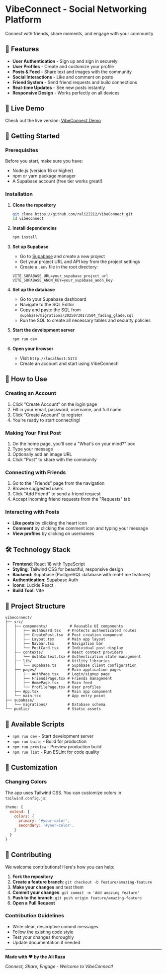 # VibeConnect - Social Networking Platform

Connect with friends, share moments, and engage with your community

## 🌟 Features

- **User Authentication** - Sign up and sign in securely
- **User Profiles** - Create and customize your profile
- **Posts & Feed** - Share text and images with the community
- **Social Interactions** - Like and comment on posts
- **Friend System** - Send friend requests and build connections
- **Real-time Updates** - See new posts instantly
- **Responsive Design** - Works perfectly on all devices

## 🚀 Live Demo
Check out the live version: [VibeConnect Demo](https://vibeeconnect.netlify.app/)
## 🚀 Getting Started

### Prerequisites

Before you start, make sure you have:
- Node.js (version 16 or higher)
- npm or yarn package manager
- A Supabase account (free tier works great!)

### Installation

1. **Clone the repository**
   ```bash
   git clone https://github.com/rali22212/VibeConnect.git
   cd vibeconnect
   ```

2. **Install dependencies**
   ```bash
   npm install
   ```

3. **Set up Supabase**
   - Go to [Supabase](https://supabase.com) and create a new project
   - Get your project URL and API key from the project settings
   - Create a `.env` file in the root directory:
   ```env
   VITE_SUPABASE_URL=your_supabase_project_url
   VITE_SUPABASE_ANON_KEY=your_supabase_anon_key
   ```

4. **Set up the database**
   - Go to your Supabase dashboard
   - Navigate to the SQL Editor
   - Copy and paste the SQL from `supabase/migrations/20250730173504_fading_glade.sql`
   - Run the SQL to create all necessary tables and security policies

5. **Start the development server**
   ```bash
   npm run dev
   ```

6. **Open your browser**
   - Visit `http://localhost:5173`
   - Create an account and start using VibeConnect!

## 📱 How to Use

### Creating an Account
1. Click "Create Account" on the login page
2. Fill in your email, password, username, and full name
3. Click "Create Account" to register
4. You're ready to start connecting!

### Making Your First Post
1. On the home page, you'll see a "What's on your mind?" box
2. Type your message
3. Optionally add an image URL
4. Click "Post" to share with the community

### Connecting with Friends
1. Go to the "Friends" page from the navigation
2. Browse suggested users
3. Click "Add Friend" to send a friend request
4. Accept incoming friend requests from the "Requests" tab

### Interacting with Posts
- **Like posts** by clicking the heart icon
- **Comment** by clicking the comment icon and typing your message
- **View profiles** by clicking on usernames

## 🛠️ Technology Stack

- **Frontend**: React 18 with TypeScript
- **Styling**: Tailwind CSS for beautiful, responsive design
- **Backend**: Supabase (PostgreSQL database with real-time features)
- **Authentication**: Supabase Auth
- **Icons**: Lucide React
- **Build Tool**: Vite

## 📁 Project Structure

```
vibeconnect/
├── src/
│   ├── components/          # Reusable UI components
│   │   ├── AuthGuard.tsx   # Protects authenticated routes
│   │   ├── CreatePost.tsx  # Post creation component
│   │   ├── Layout.tsx      # Main app layout
│   │   ├── Navbar.tsx      # Navigation bar
│   │   └── PostCard.tsx    # Individual post display
│   ├── contexts/           # React context providers
│   │   └── AuthContext.tsx # Authentication state management
│   ├── lib/                # Utility libraries
│   │   └── supabase.ts     # Supabase client configuration
│   ├── pages/              # Main application pages
│   │   ├── AuthPage.tsx    # Login/signup page
│   │   ├── FriendsPage.tsx # Friends management
│   │   ├── HomePage.tsx    # Main feed
│   │   └── ProfilePage.tsx # User profiles
│   ├── App.tsx             # Main app component
│   └── main.tsx            # App entry point
├── supabase/
│   └── migrations/         # Database schema
└── public/                 # Static assets
```

## 🔧 Available Scripts

- `npm run dev` - Start development server
- `npm run build` - Build for production
- `npm run preview` - Preview production build
- `npm run lint` - Run ESLint for code quality

## 🎨 Customization

### Changing Colors
The app uses Tailwind CSS. You can customize colors in `tailwind.config.js`:
```javascript
theme: {
  extend: {
    colors: {
      primary: '#your-color',
      secondary: '#your-color',
    }
  }
}
```


## 🤝 Contributing

We welcome contributions! Here's how you can help:

1. **Fork the repository**
2. **Create a feature branch**: `git checkout -b feature/amazing-feature`
3. **Make your changes** and test them
4. **Commit your changes**: `git commit -m 'Add amazing feature'`
5. **Push to the branch**: `git push origin feature/amazing-feature`
6. **Open a Pull Request**

### Contribution Guidelines
- Write clear, descriptive commit messages
- Follow the existing code style
- Test your changes thoroughly
- Update documentation if needed



---

**Made with ❤️ by the Ali Raza**

*Connect, Share, Engage - Welcome to VibeConnect!*
